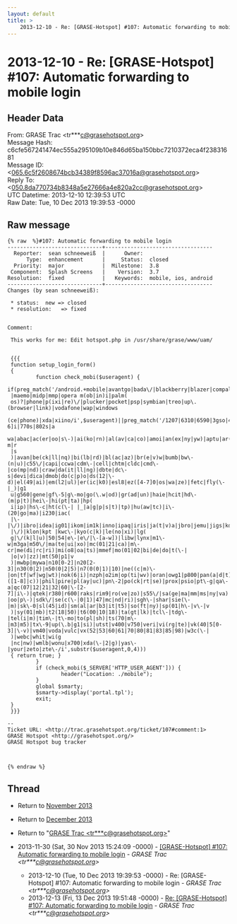 ```yaml
---
layout: default
title: >
    2013-12-10 - Re: [GRASE-Hotspot] #107: Automatic forwarding to mobile login
---
```


# 2013-12-10 - Re: [GRASE-Hotspot] #107: Automatic forwarding to mobile login

## Header Data

From: GRASE Trac \<tr***c@grasehotspot.org\><br>
Message Hash: c6cfe567241474ec555a295109b10e846d65ba150bbc7210372eca4f23831681<br>
Message ID: \<065.6c5f2608674bcb34389f8596ac37016a@grasehotspot.org\><br>
Reply To: \<050.8da770734b8348a5e27666a4e820a2cc@grasehotspot.org\><br>
UTC Datetime: 2013-12-10 12:39:53 UTC<br>
Raw Date: Tue, 10 Dec 2013 19:39:53 -0000<br>

## Raw message

```
{% raw  %}#107: Automatic forwarding to mobile login
------------------------------+----------------------------------
  Reporter:  sean schneeweiß  |      Owner:
      Type:  enhancement      |     Status:  closed
  Priority:  major            |  Milestone:  3.8
 Component:  Splash Screens   |    Version:  3.7
Resolution:  fixed            |   Keywords:  mobile, ios, android
------------------------------+----------------------------------
Changes (by sean schneeweiß):

 * status:  new => closed
 * resolution:   => fixed


Comment:

 This works for me: Edit hotspot.php in /usr/share/grase/www/uam/


 {{{
 function setup_login_form()
 {
         function check_mobi($useragent) {
 if(preg_match('/android.+mobile|avantgo|bada\/|blackberry|blazer|compal|elaine|fennec|hiptop|iemobile|ip(hone|od)|iris|kindle|lge
 |maemo|midp|mmp|opera m(ob|in)i|palm(
 os)?|phone|p(ixi|re)\/|plucker|pocket|psp|symbian|treo|up\.(browser|link)|vodafone|wap|windows
 (ce|phone)|xda|xiino/i',$useragent)||preg_match('/1207|6310|6590|3gso|4thp|50[1-6]i|770s|802s|a
 wa|abac|ac(er|oo|s\-)|ai(ko|rn)|al(av|ca|co)|amoi|an(ex|ny|yw)|aptu|ar(ch|go)|as(te|us)|attw|au(di|\-m|r
 |s
 )|avan|be(ck|ll|nq)|bi(lb|rd)|bl(ac|az)|br(e|v)w|bumb|bw\-(n|u)|c55\/|capi|ccwa|cdm\-|cell|chtm|cldc|cmd\-|co(mp|nd)|craw|da(it|ll|ng)|dbte|dc\-s|devi|dica|dmob|do(c|p)o|ds(12|\-d)|el(49|ai)|em(l2|ul)|er(ic|k0)|esl8|ez([4-7]0|os|wa|ze)|fetc|fly(\-|_)|g1
 u|g560|gene|gf\-5|g\-mo|go(\.w|od)|gr(ad|un)|haie|hcit|hd\-(m|p|t)|hei\-|hi(pt|ta)|hp(
 i|ip)|hs\-c|ht(c(\-| |_|a|g|p|s|t)|tp)|hu(aw|tc)|i\-(20|go|ma)|i230|iac(
 |\-|\/)|ibro|idea|ig01|ikom|im1k|inno|ipaq|iris|ja(t|v)a|jbro|jemu|jigs|kddi|keji|kgt(
 |\/)|klon|kpt |kwc\-|kyo(c|k)|le(no|xi)|lg(
 g|\/(k|l|u)|50|54|e\-|e\/|\-[a-w])|libw|lynx|m1\-w|m3ga|m50\/|ma(te|ui|xo)|mc(01|21|ca)|m\-cr|me(di|rc|ri)|mi(o8|oa|ts)|mmef|mo(01|02|bi|de|do|t(\-|
 |o|v)|zz)|mt(50|p1|v
 )|mwbp|mywa|n10[0-2]|n20[2-3]|n30(0|2)|n50(0|2|5)|n7(0(0|1)|10)|ne((c|m)\-|on|tf|wf|wg|wt)|nok(6|i)|nzph|o2im|op(ti|wv)|oran|owg1|p800|pan(a|d|t)|pdxg|pg(13|\-([1-8]|c))|phil|pire|pl(ay|uc)|pn\-2|po(ck|rt|se)|prox|psio|pt\-g|qa\-a|qc(07|12|21|32|60|\-[2-7]|i\-)|qtek|r380|r600|raks|rim9|ro(ve|zo)|s55\/|sa(ge|ma|mm|ms|ny|va)|sc(01|h\-|oo|p\-)|sdk\/|se(c(\-|0|1)|47|mc|nd|ri)|sgh\-|shar|sie(\-|m)|sk\-0|sl(45|id)|sm(al|ar|b3|it|t5)|so(ft|ny)|sp(01|h\-|v\-|v
 )|sy(01|mb)|t2(18|50)|t6(00|10|18)|ta(gt|lk)|tcl\-|tdg\-|tel(i|m)|tim\-|t\-mo|to(pl|sh)|ts(70|m\-|m3|m5)|tx\-9|up(\.b|g1|si)|utst|v400|v750|veri|vi(rg|te)|vk(40|5[0-3]|\-v)|vm40|voda|vulc|vx(52|53|60|61|70|80|81|83|85|98)|w3c(\-|
 )|webc|whit|wi(g
 |nc|nw)|wmlb|wonu|x700|xda(\-|2|g)|yas\-|your|zeto|zte\-/i',substr($useragent,0,4)))
 { return true; }
         }
         if (check_mobi($_SERVER['HTTP_USER_AGENT'])) {
                 header("Location: ./mobile");
         }
         global $smarty;
         $smarty->display('portal.tpl');
         exit;
 }
 }}}

--
Ticket URL: <http://trac.grasehotspot.org/ticket/107#comment:1>
GRASE Hotspot <http://grasehotspot.org/>
GRASE Hotspot bug tracker



{% endraw %}
```

## Thread

+ Return to [November 2013](/archive/2013/11)
+ Return to [December 2013](/archive/2013/12)

+ Return to "[GRASE Trac <tr***c<span>@</span>grasehotspot.org>](/authors/tr___c_at_grasehotspot_org)"

+ 2013-11-30 (Sat, 30 Nov 2013 15:24:09 -0000) - [[GRASE-Hotspot]  #107: Automatic forwarding to mobile login](/archive/2013/11/35143a4a16e60d073fb203aa15a907f56e8435ca79f6eba5ce4582759543228b) - _GRASE Trac \<tr***c@grasehotspot.org\>_
  + 2013-12-10 (Tue, 10 Dec 2013 19:39:53 -0000) - Re: [GRASE-Hotspot] #107: Automatic forwarding to mobile login - _GRASE Trac \<tr***c@grasehotspot.org\>_
  + 2013-12-13 (Fri, 13 Dec 2013 19:51:48 -0000) - [Re: [GRASE-Hotspot] #107: Automatic forwarding to mobile login](/archive/2013/12/1dda0d81306a6f7469c61703a13ad7fd40ec028f0f35ac8d7dc218f7b68730ee) - _GRASE Trac \<tr***c@grasehotspot.org\>_

